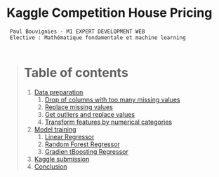 # Kaggle Competition House Pricing

` Paul Bouvignies - M1 EXPERT DEVELOPMENT WEB` <br>
` Elective : Mathématique fondamentale et machine learning`
<br>
<br>
> # Table of contents
> 1. [Data preparation](#introduction) 
>     1. [Drop of columns with too many missing values](#subparagraph1)
>     2. [Replace missing values ](#subparagraph1)
>     3. [Get outliers and replace values ](#subparagraph1)
>     3. [Transform features by numerical categories](#subparagraph1)
> 2. [Model training ](#paragraph1)
>     1. [Linear Regressor](#subparagraph1)
>     2. [Random Forest Regressor](#subparagraph1)
>     3. [Gradien tBoosting Regressor](#subparagraph1)
> 3. [Kaggle submission](#paragraph2)
> 4. [Conclusion](#paragraph3)
